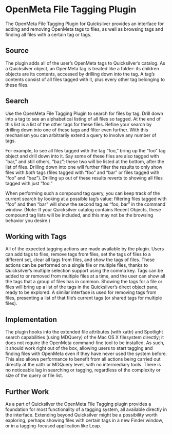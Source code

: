 # OpenMeta File Tagging Plugin #

The OpenMeta File Tagging Plugin for Quicksilver provides an interface for adding and removing OpenMeta tags to files, as well as browsing tags and finding all files with a certain tag or tags.

## Source ##

The plugin adds all of the user’s OpenMeta tags to Quicksilver’s catalog. As a Quicksilver object, an OpenMeta tag is treated like a folder: its children objects are its contents, accessed by drilling down into the tag. A tag’s contents consist of all files tagged with it, plus every other tag belonging to these files.

## Search ##

Use the OpenMeta File Tagging Plugin to search for files by tag. Drill down into a tag to see an alphabetical listing of all files so tagged. At the end of this list is a list of the other tags for these files. Refine your search by drilling down into one of these tags and filter even further. With this mechanism you can arbitrarily extend a query to involve any number of tags.

For example, to see all files tagged with the tag “foo,” bring up the “foo” tag object and drill down into it. Say some of these files are also tagged with “bar,” and still others, “baz”; these two will be listed at the bottom, after the list of files. Drilling down into one will further filter the results to only show files with *both* tags (files tagged with “foo” and “bar” or files tagged with “foo” and “baz”). Drilling up out of these results reverts to showing all files tagged with just “foo.”

When performing such a compound tag query, you can keep track of the current search by looking at a possible tag’s value: filtering files tagged with “foo” and then “bar” will show the second tag as “foo, bar” in the command window. (Note: If your Quicksilver catalog contains Recent Objects, these compound tag lists will be included, and this may not be the browsing behavior you desire.)

## Working with Tags ##

All of the expected tagging actions are made available by the plugin. Users can add tags to files, remove tags from files, set the tags of files to a different set, clear all tags from files, and show the tags of files. These actions can be performed on a single file or multiple files, thanks to Quicksilver’s multiple selection support using the comma key. Tags can be added to or removed from multiple files at a time, and the user can show all the tags that a group of files has in common. Showing the tags for a file or files will bring up a list of the tags in the Quicksilver’s direct object pane, ready to be explored. A similar interface is used for removing tags from files, presenting a list of that file’s current tags (or shared tags for multiple files).

## Implementation ##

The plugin hooks into the extended file attributes (with xattr) and Spotlight search capabilities (using MDQuery) of the Mac OS X filesystem directly; it does not require the OpenMeta command-line tool to be installed. As such, it should work right out of the box, allowing users to start tagging and finding files with OpenMeta even if they have never used the system before. This also allows performance to benefit from all actions being carried out directly at the xattr or MDQuery level, with no intermediary tools. There is no noticeable lag in searching or tagging, regardless of the complexity or size of the query or file list.

## Further Work ##

As a part of Quicksilver the OpenMeta File Tagging plugin provides a foundation for most functionality of a tagging system, all available directly in the interface. Extending beyond Quicksilver might be a possibility worth exploring, perhaps showing files with certain tags in a new Finder window, or in a tagging-focused application like Leap.
 